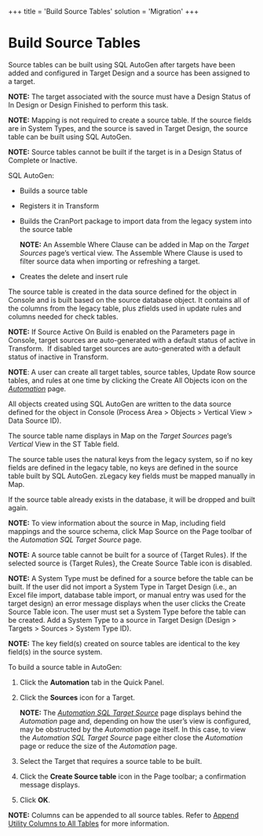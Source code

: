+++
title = 'Build Source Tables'
solution = 'Migration'
+++

# Build Source Tables

Source tables can be built using SQL AutoGen after targets have been
added and configured in Target Design and a source has been assigned to
a target.

<span style="font-weight: bold;">NOTE:</span> The target associated with
the source must have a Design Status of In Design or Design Finished to
perform this task.

<span style="font-weight: bold;">NOTE:</span> Mapping is not required to
create a source table. If the source fields are in System Types, and the
source is saved in Target Design, the source table can be built using
SQL AutoGen.

<span style="font-weight: bold;">NOTE:</span> Source tables cannot be
built if the target is in a Design Status of Complete or Inactive.

SQL AutoGen:

  - Builds a source table

  - Registers it in Transform

  - Builds the CranPort package to import data from the legacy system
    into the source table
    
    <span style="font-weight: bold;">NOTE:</span> An Assemble Where
    Clause can be added in Map on the
    <span style="font-style: italic;">Target Sources</span> page’s
    vertical view. The Assemble Where Clause is used to filter source
    data when importing or refreshing a target.

  - Creates the delete and insert rule

The source table is created in the data source defined for the object in
Console and is built based on the source database object. It contains
all of the columns from the legacy table, plus zfields used in update
rules and columns needed for check tables.

<span style="font-weight: bold;">NOTE:</span> If Source Active On Build
is enabled on the Parameters page in Console, target sources are
auto-generated with a default status of active in Transform.  If
disabled target sources are auto-generated with a default status of
inactive in Transform.

<span style="font-weight: bold;">NOTE</span>: A user can create all
target tables, source tables, Update Row source tables, and rules at one
time by clicking the Create All Objects icon on the
<span style="font-style: italic;">[Automation](../Page_Desc/Automation_page.htm)</span>
page.

All objects created using SQL AutoGen are written to the data source
defined for the object in Console (Process Area \> Objects \> Vertical
View \> Data Source ID).

The source table name displays in Map on the *Target Sources* page’s
*Vertical* View in the ST Table field.

The source table uses the natural keys from the legacy system, so if no
key fields are defined in the legacy table, no keys are defined in the
source table built by SQL AutoGen. zLegacy key fields must be mapped
manually in Map.

If the source table already exists in the database, it will be dropped
and built again.

<span style="font-weight: bold;">NOTE:</span> To view information about
the source in Map, including field mappings and the source schema, click
Map Source on the Page toolbar of the
<span style="font-style: italic;">Automation SQL Target Source</span>
page.

<span style="font-weight: bold;">NOTE:</span> A source table cannot be
built for a source of {Target Rules}. If the selected source is {Target
Rules}, the Create Source Table icon is disabled.

<span style="font-weight: bold;">NOTE:</span> A System Type must be
defined for a source before the table can be built. If the user did not
import a System Type in Target Design (i.e., an Excel file import,
database table import, or manual entry was used for the target design)
an error message displays when the user clicks the Create Source Table
icon. The user must set a System Type before the table can be created.
Add a System Type to a source in Target Design (Design \> Targets \>
Sources \> System Type ID).

<span style="font-weight: bold;">NOTE:</span> The key field(s) created
on source tables are identical to the key field(s) in the source system.

To build a source table in AutoGen:

1.  Click the **Automation** tab in the Quick Panel.

2.  Click the **Sources** icon for a Target.
    
    **NOTE:** The *[Automation SQL Target
    Source](../Page_Desc/Automation_SQL_Target_Source.htm)* page
    displays behind the *Automation* page and, depending on how the
    user’s view is configured, may be obstructed by the *Automation*
    page itself. In this case, to view the *Automation SQL Target
    Source* page either close the *Automation* page or reduce the size
    of the *Automation* page.

3.  Select the Target that requires a source table to be built.

4.  Click the **Create Source table** icon in the Page toolbar; a
    confirmation message displays.

5.  Click **OK**.

**NOTE:** Columns can be appended to all source tables. Refer to [Append
Utility Columns to All
Tables](../../Design/Use_Cases/Append_Utility_Columns_to_all_Tables.htm)
for more information.
